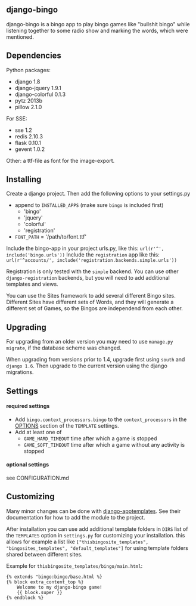 django-bingo
------------

django-bingo is a bingo app to play bingo games like "bullshit bingo" while listening together to some radio show and marking the words, which were mentioned.

Dependencies
------------

Python packages:

* django 1.8
* django-jquery 1.9.1
* django-colorful 0.1.3
* pytz 2013b
* pillow 2.1.0

For SSE:

* sse 1.2
* redis 2.10.3
* flask 0.10.1
* gevent 1.0.2

Other: a ttf-file as font for the image-export.

Installing
----------

Create a django project. Then add the following options to your settings.py

* append to ```INSTALLED_APPS``` (make sure ``bingo`` is included first)
    * 'bingo'
    * 'jquery'
    * 'colorful'
    * 'registration'
* ```FONT_PATH``` = '/path/to/font.ttf'

Include the bingo-app in your project urls.py, like this:
```url(r'^', include('bingo.urls'))```
Include the ```registration``` app like this:
```url(r'^accounts/', include('registration.backends.simple.urls'))```

Registration is only tested with the ```simple``` backend.
You can use other ```django-registration``` backends, but you will need to add additional templates and views.

You can use the Sites framework to add several different Bingo sites.
Different Sites have different sets of Words, and they will generate a different set of Games, so the Bingos are independend from each other.

Upgrading
---------

For upgrading from an older version you may need to use ```manage.py migrate```, if the database scheme was changed.

When upgrading from versions prior to 1.4, upgrade first using ``south`` and ```django 1.6```. Then upgrade to the current version using the django migrations.

Settings
--------

#### required settings

* Add ``bingo.context_processors.bingo`` to the ``context_processors`` in the [OPTIONS](https://docs.djangoproject.com/en/1.10/ref/settings/#std:setting-TEMPLATES-OPTIONS) section of the ```TEMPLATE``` settings.
* Add at least one of
    * ```GAME_HARD_TIMEOUT``` time after which a game is stopped
    * ```GAME_SOFT_TIMEOUT``` time after which a game without any activity is stopped

#### optional settings

see CONFIGURATION.md

Customizing
-----------

Many minor changes can be done with [django-apptemplates](https://pypi.python.org/pypi/django-apptemplates/). See their documentation for how to add the module to the project.

After installation you can use add additional template folders in ``DIRS`` list of the ``TEMPLATES`` option in ``settings.py`` for customizing your installation. this allows for example a list like ``["thisbingosite_templates", "bingosites_templates", "default_templates"]`` for using template folders shared between different sites.

Example for ``thisbingosite_templates/bingo/main.html``:

    {% extends "bingo:bingo/base.html %}
    {% block extra_content_top %}
	    Welcome to my django-bingo game!
	    {{ block.super }}
	{% endblock %}

